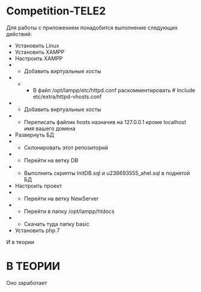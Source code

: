 # Competition-TELE2

Для работы с приложением понадобится выполнение следующих действий:

- Установить Linux
- Установить XAMPP 
- Настроить XAMPP
- - Добавить виртуальные хосты 
- - - В файл /opt/lampp/etc/httpd.conf раскомментировать # Include etc/extra/httpd-vhosts.conf
- - Добавить виртуальные хосты
- - Переписать файлик hosts назначив на 127.0.0.1 кроме localhost имя вашего домена
- Развернуть БД 
- - Склонировать этот репозиторий
- - Перейти на ветку DB
- - Выполнить скрипты InitDB.sql и u238693555_ahel.sql в поднятой БД
- Настроить проект
- - Перейти на ветку NewServer
- - Перейти в папку /opt/lampp/htdocs
- - Скачать туда папку basic
- Установить php 7


И в теории
# В ТЕОРИИ 
Оно заработает
